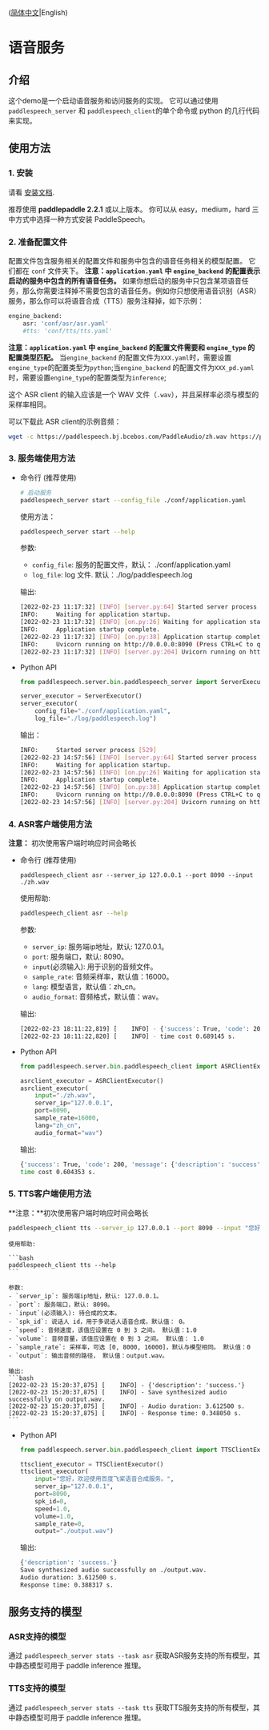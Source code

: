 ([简体中文](./README_cn.md)|English)

# 语音服务

## 介绍
这个demo是一个启动语音服务和访问服务的实现。 它可以通过使用`paddlespeech_server` 和 `paddlespeech_client`的单个命令或 python 的几行代码来实现。


## 使用方法
### 1. 安装
请看 [安装文档](https://github.com/PaddlePaddle/PaddleSpeech/blob/develop/docs/source/install.md).

推荐使用 **paddlepaddle 2.2.1** 或以上版本。
你可以从 easy，medium，hard 三中方式中选择一种方式安装 PaddleSpeech。


### 2. 准备配置文件
配置文件包含服务相关的配置文件和服务中包含的语音任务相关的模型配置。 它们都在 `conf` 文件夹下。
**注意：`application.yaml` 中 `engine_backend` 的配置表示启动的服务中包含的所有语音任务。**
如果你想启动的服务中只包含某项语音任务，那么你需要注释掉不需要包含的语音任务。例如你只想使用语音识别（ASR）服务，那么你可以将语音合成（TTS）服务注释掉，如下示例：
```bash
engine_backend:
    asr: 'conf/asr/asr.yaml'
    #tts: 'conf/tts/tts.yaml'
```
**注意：`application.yaml` 中 `engine_backend` 的配置文件需要和 `engine_type` 的配置类型匹配。**
当`engine_backend` 的配置文件为`XXX.yaml`时，需要设置`engine_type`的配置类型为`python`;当`engine_backend` 的配置文件为`XXX_pd.yaml`时，需要设置`engine_type`的配置类型为`inference`;

这个 ASR client 的输入应该是一个 WAV 文件（`.wav`），并且采样率必须与模型的采样率相同。

可以下载此 ASR client的示例音频：
```bash
wget -c https://paddlespeech.bj.bcebos.com/PaddleAudio/zh.wav https://paddlespeech.bj.bcebos.com/PaddleAudio/en.wav
```

### 3. 服务端使用方法
- 命令行 (推荐使用)

  ```bash
  # 启动服务
  paddlespeech_server start --config_file ./conf/application.yaml
  ```

  使用方法：
  
  ```bash
  paddlespeech_server start --help
  ```
  参数:
  - `config_file`: 服务的配置文件，默认： ./conf/application.yaml
  - `log_file`: log 文件. 默认：./log/paddlespeech.log

  输出:
  ```bash
  [2022-02-23 11:17:32] [INFO] [server.py:64] Started server process [6384]
  INFO:     Waiting for application startup.
  [2022-02-23 11:17:32] [INFO] [on.py:26] Waiting for application startup.
  INFO:     Application startup complete.
  [2022-02-23 11:17:32] [INFO] [on.py:38] Application startup complete.
  INFO:     Uvicorn running on http://0.0.0.0:8090 (Press CTRL+C to quit)
  [2022-02-23 11:17:32] [INFO] [server.py:204] Uvicorn running on http://0.0.0.0:8090 (Press CTRL+C to quit)

  ```

- Python API
  ```python
  from paddlespeech.server.bin.paddlespeech_server import ServerExecutor

  server_executor = ServerExecutor()
  server_executor(
      config_file="./conf/application.yaml", 
      log_file="./log/paddlespeech.log")
  ```

  输出：
  ```bash
  INFO:     Started server process [529]
  [2022-02-23 14:57:56] [INFO] [server.py:64] Started server process [529]
  INFO:     Waiting for application startup.
  [2022-02-23 14:57:56] [INFO] [on.py:26] Waiting for application startup.
  INFO:     Application startup complete.
  [2022-02-23 14:57:56] [INFO] [on.py:38] Application startup complete.
  INFO:     Uvicorn running on http://0.0.0.0:8090 (Press CTRL+C to quit)
  [2022-02-23 14:57:56] [INFO] [server.py:204] Uvicorn running on http://0.0.0.0:8090 (Press CTRL+C to quit)

  ```

### 4. ASR客户端使用方法
**注意：** 初次使用客户端时响应时间会略长
- 命令行 (推荐使用)
   ```
   paddlespeech_client asr --server_ip 127.0.0.1 --port 8090 --input ./zh.wav
   ```

    使用帮助:
  
    ```bash
    paddlespeech_client asr --help
    ```

    参数:
    - `server_ip`: 服务端ip地址，默认: 127.0.0.1。
    - `port`: 服务端口，默认: 8090。
    - `input`(必须输入): 用于识别的音频文件。
    - `sample_rate`: 音频采样率，默认值：16000。
    - `lang`: 模型语言，默认值：zh_cn。
    - `audio_format`: 音频格式，默认值：wav。

    输出:

    ```bash
    [2022-02-23 18:11:22,819] [    INFO] - {'success': True, 'code': 200, 'message': {'description': 'success'}, 'result': {'transcription': '我认为跑步最重要的就是给我带来了身体健康'}}
    [2022-02-23 18:11:22,820] [    INFO] - time cost 0.689145 s.
    ```

- Python API
  ```python
  from paddlespeech.server.bin.paddlespeech_client import ASRClientExecutor

  asrclient_executor = ASRClientExecutor()
  asrclient_executor(
      input="./zh.wav",
      server_ip="127.0.0.1",
      port=8090,
      sample_rate=16000,
      lang="zh_cn",
      audio_format="wav")
  ```

  输出:
  ```bash
  {'success': True, 'code': 200, 'message': {'description': 'success'}, 'result': {'transcription': '我认为跑步最重要的就是给我带来了身体健康'}}
  time cost 0.604353 s.

  ```
 
### 5. TTS客户端使用方法
**注意：**初次使用客户端时响应时间会略长
   ```bash
   paddlespeech_client tts --server_ip 127.0.0.1 --port 8090 --input "您好，欢迎使用百度飞桨语音合成服务。" --output output.wav
   ```
    使用帮助:
  
    ```bash
    paddlespeech_client tts --help
    ```

    参数:
    - `server_ip`: 服务端ip地址，默认: 127.0.0.1。
    - `port`: 服务端口，默认: 8090。
    - `input`(必须输入): 待合成的文本。
    - `spk_id`: 说话人 id，用于多说话人语音合成，默认值： 0。
    - `speed`: 音频速度，该值应设置在 0 到 3 之间。 默认值：1.0
    - `volume`: 音频音量，该值应设置在 0 到 3 之间。 默认值： 1.0
    - `sample_rate`: 采样率，可选 [0, 8000, 16000]，默认与模型相同。 默认值：0
    - `output`: 输出音频的路径， 默认值：output.wav。

    输出:
    ```bash
    [2022-02-23 15:20:37,875] [    INFO] - {'description': 'success.'}
    [2022-02-23 15:20:37,875] [    INFO] - Save synthesized audio successfully on output.wav.
    [2022-02-23 15:20:37,875] [    INFO] - Audio duration: 3.612500 s.
    [2022-02-23 15:20:37,875] [    INFO] - Response time: 0.348050 s.
    ```

- Python API
  ```python
  from paddlespeech.server.bin.paddlespeech_client import TTSClientExecutor

  ttsclient_executor = TTSClientExecutor()
  ttsclient_executor(
      input="您好，欢迎使用百度飞桨语音合成服务。",
      server_ip="127.0.0.1",
      port=8090,
      spk_id=0,
      speed=1.0,
      volume=1.0,
      sample_rate=0,
      output="./output.wav")
  ```

  输出:
  ```bash
  {'description': 'success.'}
  Save synthesized audio successfully on ./output.wav.
  Audio duration: 3.612500 s.
  Response time: 0.388317 s.

  ```

## 服务支持的模型
### ASR支持的模型
通过 `paddlespeech_server stats --task asr` 获取ASR服务支持的所有模型，其中静态模型可用于 paddle inference 推理。 

### TTS支持的模型
通过 `paddlespeech_server stats --task tts` 获取TTS服务支持的所有模型，其中静态模型可用于 paddle inference 推理。
